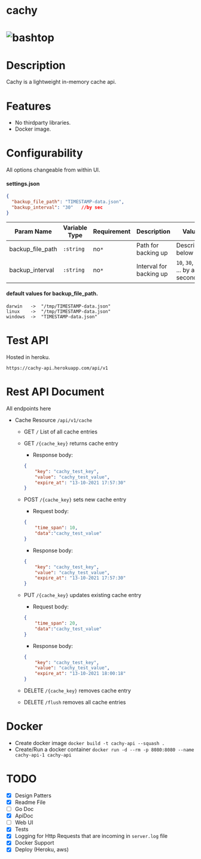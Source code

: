 # cachy

# ![bashtop](logo.png)

# Description

Cachy is a lightweight in-memory cache api.

# Features

* No thirdparty libraries.
* Docker image.

# Configurability

All options changeable from within UI.

#### settings.json 

```json
{
  "backup_file_path": "TIMESTAMP-data.json", 
  "backup_interval": "30"   //by sec
}
```

| Param Name | Variable Type | Requirement | Description                         | Value                                                                             |
|------------|---------------|-------------|-------------------------------------|-------------------------------------------------------------------------------------|
| backup_file_path       | `:string`     |    no`*`   | Path for backing up                       |   Described below  |
| backup_interval      | `:string`     |    no`*`   | Interval for backing up         |  `10`, `30`, `60` ... by any seconds  |

#### default values for backup_file_path. 
```
darwin   ->  "/tmp/TIMESTAMP-data.json"
linux    ->  "/tmp/TIMESTAMP-data.json"
windows  ->  "TIMESTAMP-data.json"
```

# Test API 

Hosted in heroku.

`https://cachy-api.herokuapp.com/api/v1`
# Rest API Document

All endpoints here
- Cache Resource `/api/v1/cache`
  - GET `/` List of all cache entries
  - GET `/{cache_key}` returns cache entry
    - Response body: 
    ```json
    {
        "key": "cachy_test_key",
        "value": "cachy_test_value",
        "expire_at": "13-10-2021 17:57:30"
    }
    ```
  - POST `/{cache_key}` sets new cache entry
    - Request body: 
    ```json
    {
        "time_span": 10,
        "data":"cachy_test_value"
    }
    ```
    - Response body: 
    ```json
    {
        "key": "cachy_test_key",
        "value": "cachy_test_value",
        "expire_at": "13-10-2021 17:57:30"
    }
    ```
  - PUT `/{cache_key}` updates existing cache entry
     - Request body: 
    ```json
    {
        "time_span": 20,
        "data":"cachy_test_value"
    }
    ```
      - Response body: 
    ```json
    {
        "key": "cachy_test_key",
        "value": "cachy_test_value",
        "expire_at": "13-10-2021 18:00:18"
    }
    ```

  - DELETE `/{cache_key}` removes cache entry
    
  - DELETE `/flush` removes all cache entries
    

# Docker

- Create docker image `docker build -t cachy-api --squash .` 
- Create/Run a docker container `docker run -d --rm -p 8080:8080 --name cachy-api-1 cachy-api` 
  
# TODO

- [x] Design Patters
- [x] Readme File
- [ ] Go Doc
- [x] ApiDoc
- [ ] Web UI
- [x] Tests
- [x] Logging for Http Requests that are incoming in `server.log` file
- [x] Docker Support
- [x] Deploy (Heroku, aws)